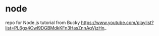 # node
repo for Node.js tutorial from Bucky
https://www.youtube.com/playlist?list=PL6gx4Cwl9DGBMdkKFn3HasZnnAqVjzHn_
